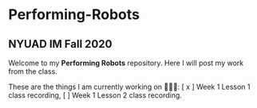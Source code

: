 # Performing-Robots
## NYUAD IM Fall 2020

Welcome to my **Performing Robots** repository. Here I will post my work from the class.

These are the things I am currently working on 👩🏼‍💻:
[ x ] Week 1 Lesson 1 class recording,
[ ] Week 1 Lesson 2 class recording.

